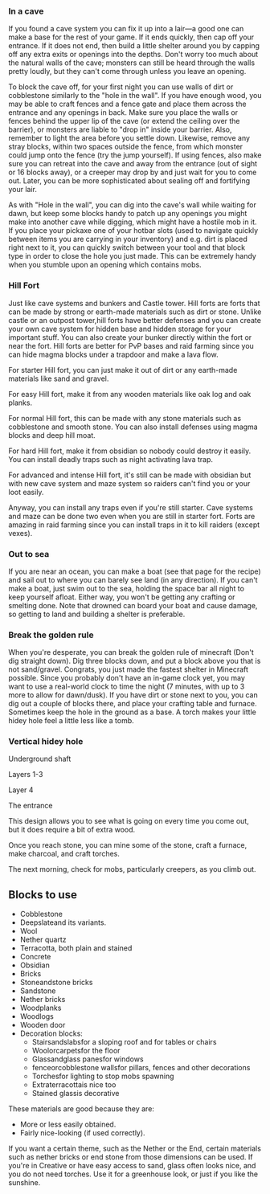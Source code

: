 ### In a cave
If you found a cave system you can fix it up into a lair—a good one can make a base for the rest of your game. If it ends quickly, then cap off your entrance. If it does not end, then build a little shelter around you by capping off any extra exits or openings into the depths. Don't worry too much about the natural walls of the cave; monsters can still be heard through the walls pretty loudly, but they can't come through unless you leave an opening. 

To block the cave off, for your first night you can use walls of dirt or cobblestone similarly to the "hole in the wall". If you have enough wood, you may be able to craft fences and a fence gate and place them across the entrance and any openings in back. Make sure you place the walls or fences behind the upper lip of the cave (or extend the ceiling over the barrier), or monsters are liable to "drop in" inside your barrier. Also, remember to light the area before you settle down. Likewise, remove any stray blocks, within two spaces outside the fence, from which monster could jump onto the fence (try the jump yourself). If using fences, also make sure you can retreat into the cave and away from the entrance (out of sight or 16 blocks away), or a creeper may drop by and just wait for you to come out. Later, you can be more sophisticated about sealing off and fortifying your lair.

As with "Hole in the wall", you can dig into the cave's wall while waiting for dawn, but keep some blocks handy to patch up any openings you might make into another cave while digging, which might have a hostile mob in it. If you place your pickaxe one of your hotbar slots (used to navigate quickly between items you are carrying in your inventory) and e.g. dirt is placed right next to it, you can quickly switch between your tool and that block type in order to close the hole you just made. This can be extremely handy when you stumble upon an opening which contains mobs.

### Hill Fort
Just like cave systems and bunkers and Castle tower.
Hill forts are forts that can be made by strong or earth-made materials such as dirt or stone. Unlike castle or an outpost tower,hill forts have better defenses and you can create your own cave system for hidden base and hidden storage for your important stuff. You can also create your bunker directly within the fort or near the fort. Hill forts are better for PvP bases and raid farming since you can hide magma blocks under a trapdoor and make a lava flow. 

For starter Hill fort, you can just make it out of dirt or any earth-made materials like sand and gravel. 

For easy Hill fort, make it from any wooden materials like oak log and oak planks. 

For normal Hill fort, this can be made with any stone materials such as cobblestone and smooth stone. You can also install defenses using magma blocks and deep hill moat. 

For hard Hill fort, make it from obsidian so nobody could destroy it easily. You can install deadly traps such as night activating lava trap. 

For advanced and intense Hill fort, it's still can be made with obsidian but with new cave system and maze system so raiders can't find you or your loot easily. 

Anyway, you can install any traps even if you're still starter. Cave systems and maze can be done two even when you are still in starter fort. Forts are amazing in raid farming since you can install traps in it to kill raiders (except vexes).

### Out to sea
If you are near an ocean, you can make a boat (see that page for the recipe) and sail out to where you can barely see land (in any direction). If you can't make a boat, just swim out to the sea, holding the space bar all night to keep yourself afloat. Either way, you won't be getting any crafting or smelting done. Note that drowned can board your boat and cause damage, so getting to land and building a shelter is preferable.

### Break the golden rule
When you're desperate, you can break the golden rule of minecraft (Don't dig straight down). Dig three blocks down, and put a block above you that is not sand/gravel. Congrats, you just made the fastest shelter in Minecraft possible. Since you probably don't have an in-game clock yet, you may want to use a real-world clock to time the night (7 minutes, with up to 3 more to allow for dawn/dusk). If you have dirt or stone next to you, you can dig out a couple of blocks there, and place your crafting table and furnace. Sometimes keep the hole in the ground as a base. A torch makes your little hidey hole feel a little less like a tomb.

### Vertical hidey hole


Underground shaft
















Layers 1-3













Layer 4







The entrance


This design allows you to see what is going on every time you come out, but it does require a bit of extra wood.

Once you reach stone, you can mine some of the stone, craft a furnace, make charcoal, and craft torches.

The next morning, check for mobs, particularly creepers, as you climb out.

## Blocks to use
- Cobblestone
- Deepslateand its variants.
- Wool
- Nether quartz
- Terracotta, both plain and stained
- Concrete
- Obsidian
- Bricks
- Stoneandstone bricks
- Sandstone
- Nether bricks
- Woodplanks
- Woodlogs
- Wooden door
- Decoration blocks:
	- Stairsandslabsfor a sloping roof and for tables or chairs
	- Woolorcarpetsfor the floor
	- Glassandglass panesfor windows
	- fenceorcobblestone wallsfor pillars, fences and other decorations
	- Torchesfor lighting to stop mobs spawning
	- Extraterracottais nice too
	- Stained glassis decorative

These materials are good because they are:

- More or less easily obtained.
- Fairly nice-looking (if used correctly).

If you want a certain theme, such as the Nether or the End, certain materials such as nether bricks or end stone from those dimensions can be used.
If you're in Creative or have easy access to sand, glass often looks nice, and you do not need torches. Use it for a greenhouse look, or just if you like the sunshine.

